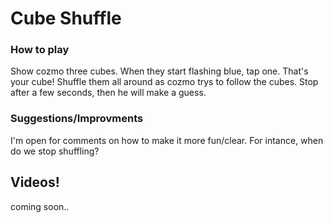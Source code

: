 # Cube Shuffle

### How to play

Show cozmo three cubes. When they start flashing blue, tap one. That's your cube!
Shuffle them all around as cozmo trys to follow the cubes. Stop after a few seconds, then he will make a guess.


### Suggestions/Improvments

I'm open for comments on how to make it more fun/clear. For intance, when do we stop shuffling?


## Videos!

coming soon..
